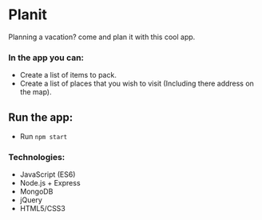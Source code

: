 # Planit
Planning a vacation? come and plan it with this cool app.

### In the app you can:
* Create a list of items to pack.
* Create a list of places that you wish to visit (Including there address on the map).

## Run the app:
* Run `npm start`


### Technologies:
* JavaScript (ES6)
* Node.js + Express
* MongoDB
* jQuery
* HTML5/CSS3

